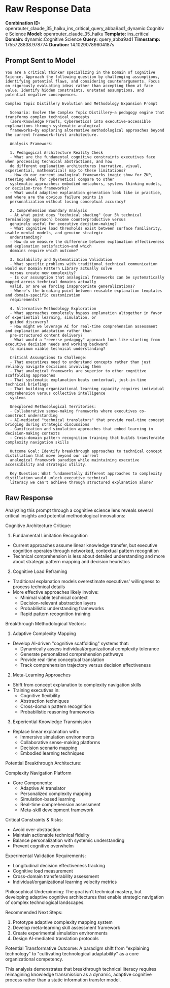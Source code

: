 # Raw Response Data

**Combination ID:** openrouter_claude_35_haiku_ins_critical_query_abba9ad1_dynamic:Cognitive Science
**Model:** openrouter_claude_35_haiku
**Template:** ins_critical
**Domain:** dynamic:Cognitive Science
**Query:** query_abba9ad1
**Timestamp:** 1755728838.978774
**Duration:** 14.10290789604187s

## Prompt Sent to Model

```
You are a critical thinker specializing in the Domain of Cognitive Science. Approach the following question by challenging assumptions, identifying potential flaws, and considering counterarguments. Focus on rigorously evaluating ideas rather than accepting them at face value. Identify hidden constraints, unstated assumptions, and potential negative consequences.

Complex Topic Distillery Evolution and Methodology Expansion Prompt

  Scenario: Evolve the Complex Topic Distillery—a pedagogy engine that transforms complex technical concepts
  (Zero-Knowledge Proofs, Cybernetics) into executive-accessible explanations through systematic analogical
  frameworks—by exploring alternative methodological approaches beyond the current framework-first architecture.

  Analysis Framework:

  1. Pedagogical Architecture Reality Check
  - What are the fundamental cognitive constraints executives face when processing technical abstractions, and how
  do different explanation architectures (narrative, visual, experiential, mathematical) map to these limitations?
  - How do our current analogical frameworks (magic show for ZKP, steering wheel for cybernetics) compare to other
  systematic approaches: embodied metaphors, systems thinking models, or decision-tree frameworks?
  - What would adaptive explanation generation look like in practice, and where are the obvious failure points in
  personalization without losing conceptual accuracy?

  2. Comprehension Boundary Analysis
  - At what point does "technical shading" (our 5% technical terminology approach) become counterproductive versus
  genuinely useful for executive decision-making?
  - What cognitive load thresholds exist between surface familiarity, usable mental models, and genuine strategic
  understanding?
  - How do we measure the difference between explanation effectiveness and explanation satisfaction—and which
  domains require which outcome?

  3. Scalability and Systematization Validation
  - What specific problems with traditional technical communication would our Domain Pattern Library actually solve
  versus create new complexity?
  - Is our assumption that analogical frameworks can be systematically mapped across technical domains actually
  valid, or are we forcing inappropriate generalizations?
  - Where's the breaking point between reusable explanation templates and domain-specific customization
  requirements?

  4. Alternative Methodology Exploration
  - What approaches completely bypass explanation altogether in favor of experiential learning, simulation, or
  guided discovery?
  - How might we leverage AI for real-time comprehension assessment and explanation adaptation rather than
  pre-structured content delivery?
  - What would a "reverse pedagogy" approach look like—starting from executive decision needs and working backward
  to minimum viable technical understanding?

  Critical Assumptions to Challenge:
  - That executives need to understand concepts rather than just reliably navigate decisions involving them
  - That analogical frameworks are superior to other cognitive scaffolding approaches
  - That systematic explanation beats contextual, just-in-time technical briefings
  - That building organizational learning capacity requires individual comprehension versus collective intelligence
  systems

  Unexplored Methodological Territories:
  - Collaborative sense-making frameworks where executives co-construct understanding
  - AI-mediated "technical translators" that provide real-time concept bridging during strategic discussions
  - Gamification and simulation approaches that embed learning in decision-making contexts
  - Cross-domain pattern recognition training that builds transferable complexity navigation skills

  Outcome Goal: Identify breakthrough approaches to technical concept distillation that move beyond our current
  analogical framework paradigm while maintaining executive accessibility and strategic utility.

  Key Question: What fundamentally different approaches to complexity distillation would unlock executive technical
  literacy we can't achieve through structured explanation alone?
```

## Raw Response

Analyzing this prompt through a cognitive science lens reveals several critical insights and potential methodological innovations:

Cognitive Architecture Critique:

1. Fundamental Limitation Recognition
- Current approaches assume linear knowledge transfer, but executive cognition operates through networked, contextual pattern recognition
- Technical comprehension is less about detailed understanding and more about strategic pattern mapping and decision heuristics

2. Cognitive Load Reframing
- Traditional explanation models overestimate executives' willingness to process technical details
- More effective approaches likely involve:
  * Minimal viable technical context
  * Decision-relevant abstraction layers
  * Probabilistic understanding frameworks
  * Rapid pattern recognition training

Breakthrough Methodological Vectors:

1. Adaptive Complexity Mapping
- Develop AI-driven "cognitive scaffolding" systems that:
  * Dynamically assess individual/organizational complexity tolerance
  * Generate personalized comprehension pathways
  * Provide real-time conceptual translation
  * Track comprehension trajectory versus decision effectiveness

2. Meta-Learning Approaches
- Shift from concept explanation to complexity navigation skills
- Training executives in:
  * Cognitive flexibility
  * Abstraction techniques
  * Cross-domain pattern recognition
  * Probabilistic reasoning frameworks

3. Experiential Knowledge Transmission
- Replace linear explanation with:
  * Immersive simulation environments
  * Collaborative sense-making platforms
  * Decision scenario mapping
  * Embodied learning techniques

Potential Breakthrough Architecture:

Complexity Navigation Platform
- Core Components:
  * Adaptive AI translator
  * Personalized complexity mapping
  * Simulation-based learning
  * Real-time comprehension assessment
  * Meta-skill development framework

Critical Constraints & Risks:
- Avoid over-abstraction
- Maintain actionable technical fidelity
- Balance personalization with systemic understanding
- Prevent cognitive overwhelm

Experimental Validation Requirements:
- Longitudinal decision effectiveness tracking
- Cognitive load measurement
- Cross-domain transferability assessment
- Individual/organizational learning velocity metrics

Philosophical Underpinning:
The goal isn't technical mastery, but developing adaptive cognitive architectures that enable strategic navigation of complex technological landscapes.

Recommended Next Steps:
1. Prototype adaptive complexity mapping system
2. Develop meta-learning skill assessment framework
3. Create experimental simulation environments
4. Design AI-mediated translation protocols

Potential Transformative Outcome:
A paradigm shift from "explaining technology" to "cultivating technological adaptability" as a core organizational competency.

This analysis demonstrates that breakthrough technical literacy requires reimagining knowledge transmission as a dynamic, adaptive cognitive process rather than a static information transfer model.